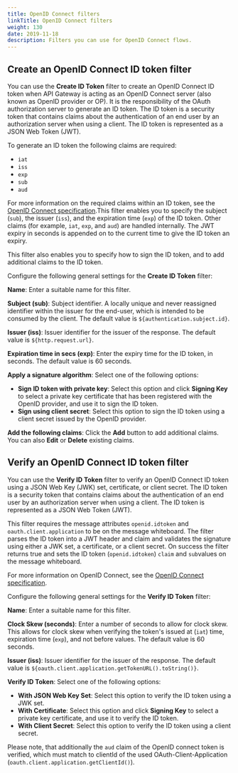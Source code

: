 ```yaml
---
title: OpenID Connect filters
linkTitle: OpenID Connect filters
weight: 130
date: 2019-11-18
description: Filters you can use for OpenID Connect flows.
---
```


## Create an OpenID Connect ID token filter

You can use the **Create ID Token** filter to create an OpenID Connect ID token when API Gateway is acting as an OpenID Connect server (also known as OpenID provider or OP). It is the responsibility of the OAuth authorization server to generate an ID token. The ID token is a security token that contains claims about the authentication of an end user by an authorization server when using a client. The ID token is represented as a JSON Web Token (JWT).

To generate an ID token the following claims are required:

* `iat`
* `iss`
* `exp`
* `sub`
* `aud`

For more information on the required claims within an ID token, see the [OpenID Connect specification](http://openid.net/specs/openid-connect-core-1_0.html).This filter enables you to specify the subject (`sub`), the issuer (`iss`), and the expiration time (`exp`) of the ID token. Other claims (for example, `iat`, `exp`, and `aud`) are handled internally. The JWT expiry in seconds is appended on to the current time to give the ID token an expiry.

This filter also enables you to specify how to sign the ID token, and to add additional claims to the ID token.

Configure the following general settings for the **Create ID Token** filter:

**Name**:
Enter a suitable name for this filter.

**Subject (sub)**:
Subject identifier. A locally unique and never reassigned identifier within the issuer for the end-user, which is intended to be consumed by the client. The default value is `${authentication.subject.id}`.

**Issuer (iss)**:
Issuer identifier for the issuer of the response. The default value is `${http.request.url}`.

**Expiration time in secs (exp)**:
Enter the expiry time for the ID token, in seconds. The default value is 60 seconds.

**Apply a signature algorithm**:
Select one of the following options:

* **Sign ID token with private key**:
    Select this option and click **Signing Key**
    to select a private key certificate that has been registered with the OpenID provider, and use it to sign the ID token.
* **Sign using client secret**:
    Select this option to sign the ID token using a client secret issued by the OpenID provider.

**Add the following claims**:
Click the **Add** button to add additional claims. You can also **Edit** or **Delete** existing claims.

## Verify an OpenID Connect ID token filter

You can use the **Verify ID Token** filter to verify an OpenID Connect ID token using a JSON Web Key (JWK) set, certificate, or client secret. The ID token is a security token that contains claims about the authentication of an end user by an authorization server when using a client. The ID token is represented as a JSON Web Token (JWT).

This filter requires the message attributes `openid.idtoken` and `oauth.client.application` to be on the message whiteboard. The filter parses the ID token into a JWT header and claim and validates the signature using either a JWK set, a certificate, or a client secret. On success the filter returns true and sets the ID token (`openid.idtoken`) `claim` and `sub`values on the message whiteboard.

For more information on OpenID Connect, see the [OpenID Connect specification](http://openid.net/specs/openid-connect-core-1_0.html).

Configure the following general settings for the **Verify ID Token** filter:

**Name**:
Enter a suitable name for this filter.

**Clock Skew (seconds)**:
Enter a number of seconds to allow for clock skew. This allows for clock skew when verifying the token's issued at (`iat`) time, expiration time (`exp`), and not before values. The default value is 60 seconds.

**Issuer (iss)**:
Issuer identifier for the issuer of the response. The default value is `${oauth.client.application.getTokenURL().toString()}`.

**Verify ID Token**:
Select one of the following options:

* **With JSON Web Key Set**:
    Select this option to verify the ID token using a JWK set.
* **With Certificate**:
    Select this option and click **Signing Key** to select a private key certificate, and use it to verify the ID token.
* **With Client Secret**:
    Select this option to verify the ID token using a client secret.
    
Please note, that additionally the `aud` claim of the OpenID connect token is verified, which must match to clientId of the used OAuth-Client-Application (`oauth.client.application.getClientId()`).

